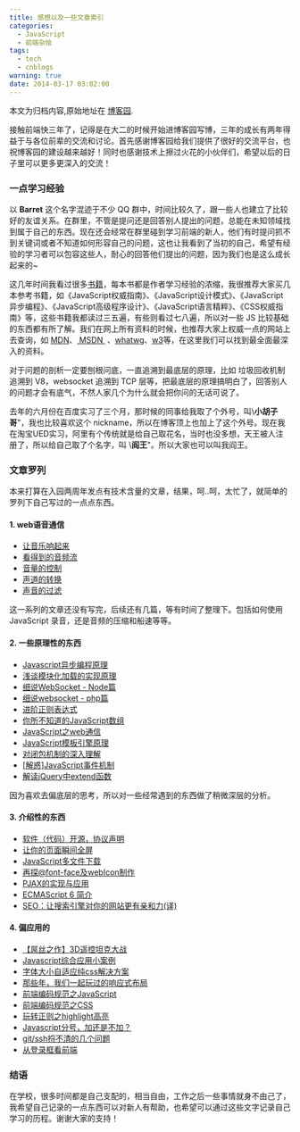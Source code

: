 ```yaml
---
title: 感想以及一些文章索引
categories:
  - JavaScript
  - 前端杂烩
tags:
  - tech
  - cnblogs
warning: true
date: 2014-03-17 03:02:00
---
```


<div class="history-article">本文为归档内容,原始地址在 <a href="http://www.cnblogs.com/hustskyking/archive/2014/03/17/two-yeas.html" target="_blank">博客园</a>.</div>

<p>接触前端快三年了，记得是在大二的时候开始进博客园写博，三年的成长有两年得益于与各位前辈的交流和讨论。首先感谢博客园给我们提供了很好的交流平台，也祝博客园的建设越来越好！同时也感谢技术上擦过火花的小伙伴们，希望以后的日子里可以更多更深入的交流！</p>
<h3>一点学习经验</h3>
<p>以 <strong>Barret</strong> 这个名字混迹于不少 QQ 群中，时间比较久了，跟一些人也建立了比较好的友谊关系。在群里，不管是提问还是回答别人提出的问题，总能在未知领域找到属于自己的东西。现在还会经常在群里碰到学习前端的新人，他们有时提问抓不到关键词或者不知道如何形容自己的问题，这也让我看到了当初的自己，希望有经验的学习者可以包容这些人，耐心的回答他们提出的问题，因为我们也是这么成长起来的~</p>
<p>这几年时间我看过很多<a title="豆瓣读书，部分书籍列表" href="http://book.douban.com/people/hustskyking/collect" target="_blank">书籍</a>，每本书都是作者学习经验的浓缩，我很推荐大家买几本参考书籍，如《JavaScript权威指南》、《JavaScript设计模式》、《JavaScript异步编程》、《JavaScript高级程序设计》、《JavaScript语言精粹》、《CSS权威指南》等，这些书籍我都读过三五遍，有些则看过七八遍，所以对一些 JS 比较基础的东西都有所了解。我们在网上所有资料的时候，也推荐大家上权威一点的网站上去查询，如 <a href="https://developer.mozilla.org/en/" target="_blank">MDN</a>、<a href="http://msdn.microsoft.com/en-us/#fbid=OYqXopniVLY" target="_blank"> MSDN&nbsp;</a>&nbsp;、<a href="http://www.whatwg.org/" target="_blank">whatwg</a>、<a href="http://www.w3.org/TR/" target="_blank">w3</a>等，在这里我们可以找到最全面最深入的资料。</p>
<p>对于问题的剖析一定要刨根问底，一直追溯到最底层的原理，比如 垃圾回收机制 追溯到 V8，websocket 追溯到 TCP 层等，把最底层的原理搞明白了，回答别人的问题才会有底气，不然人家几个为什么就会把你问的无话可说了。</p>
<p>去年的六月份在百度实习了三个月，那时候的同事给我取了个外号，叫\<strong>小胡子哥</strong>"，我也比较喜欢这个 nickname，所以在博客顶上也加上了这个外号。现在我在淘宝UED实习，阿里有个传统就是给自己取花名，当时也没多想，天王被人注册了，所以给自己取了个名字，叫 \<strong>阎王</strong>"。所以大家也可以叫我阎王。</p>
<h3>文章罗列</h3>
<p>本来打算在入园两周年发点有技术含量的文章，结果，呵..呵，太忙了，就简单的罗列下自己写过的一点点东西。</p>
<h4>1. web语音通信</h4>
<ul>
<li><a href="http://www.cnblogs.com/hustskyking/p/webAudio-filter.html">让音乐响起来</a></li>
<li><a href="http://www.cnblogs.com/hustskyking/p/webAudio-show-audio.html">看得到的音频流</a></li>
<li><a href="http://www.cnblogs.com/hustskyking/p/webAudio-volume.html">音量的控制</a></li>
<li><a href="http://www.cnblogs.com/hustskyking/p/webAudio-cross-fading.html">声道的转换</a></li>
<li><a href="http://www.cnblogs.com/hustskyking/p/webAudio-filter.html">声音的过滤</a></li>
</ul>
<p>这一系列的文章还没有写完，后续还有几篇，等有时间了整理下。包括如何使用 JavaScript 录音，还是音频的压缩和船速等等。</p>
<h4>2. 一些原理性的东西</h4>
<ul>
<li><a href="http://www.cnblogs.com/hustskyking/p/javascript-asynchronous-programming.html">Javascript异步编程原理</a></li>
<li><a id="homepage1_PostList1_rptEntries_TitleUrl_17" class="PostTitle" href="http://www.cnblogs.com/hustskyking/p/how-to-achieve-loading-module.html">浅谈模块化加载的实现原理</a></li>
<li><a id="homepage1_PostList1_rptEntries_TitleUrl_19" class="PostTitle" href="http://www.cnblogs.com/hustskyking/p/websocket-with-node.html">细说WebSocket - Node篇</a></li>
<li><a id="homepage1_PostList1_rptEntries_TitleUrl_19" class="PostTitle" href="http://www.cnblogs.com/hustskyking/p/websocket-with-node.html"></a><a id="homepage1_PostList1_rptEntries_TitleUrl_18" class="PostTitle" href="http://www.cnblogs.com/hustskyking/p/websocket-with-php.html">细说websocket - php篇</a></li>
<li><a id="homepage1_PostList1_rptEntries_TitleUrl_14" class="PostTitle" href="http://www.cnblogs.com/hustskyking/p/how-regular-expressions-work.html">进阶正则表达式</a></li>
<li><a id="homepage1_PostList1_rptEntries_TitleUrl_4" class="PostTitle" href="http://www.cnblogs.com/hustskyking/p/javascript-array.html">你所不知道的JavaScript数组</a></li>
<li><a id="homepage1_PostList1_rptEntries_TitleUrl_0" class="PostTitle" href="http://www.cnblogs.com/hustskyking/p/web-communication.html">JavaScript之web通信</a></li>
<li><a id="homepage1_PostList1_rptEntries_TitleUrl_2" class="PostTitle" href="http://www.cnblogs.com/hustskyking/p/principle-of-javascript-template.html">JavaScript模板引擎原理</a></li>
<li><a id="homepage1_PostList1_rptEntries_TitleUrl_11" class="PostTitle" href="http://www.cnblogs.com/hustskyking/p/javascript-closure.html">对闭包机制的深入理解</a></li>
<li><a id="homepage1_PostList1_rptEntries_TitleUrl_11" class="PostTitle" href="http://www.cnblogs.com/hustskyking/p/javascript-closure.html"></a><a id="homepage1_PostList1_rptEntries_TitleUrl_11" class="PostTitle" href="http://www.cnblogs.com/hustskyking/p/problem-javascript-event.html">[解惑]JavaScript事件机制</a></li>
<li><a id="homepage1_PostList1_rptEntries_TitleUrl_11" class="PostTitle" href="http://www.cnblogs.com/hustskyking/p/problem-javascript-event.html"></a><a id="homepage1_PostList1_rptEntries_TitleUrl_17" class="PostTitle" href="http://www.cnblogs.com/hustskyking/p/extend-in-jQuery.html">解读jQuery中extend函数</a></li>
</ul>
<p>因为喜欢去偏底层的思考，所以对一些经常遇到的东西做了稍微深层的分析。</p>
<h4>3. 介绍性的东西</h4>
<ul>
<li><a id="homepage1_PostList1_rptEntries_TitleUrl_1" class="PostTitle" href="http://www.cnblogs.com/hustskyking/p/open-source.html">软件（代码）开源，协议声明</a></li>
<li><a id="homepage1_PostList1_rptEntries_TitleUrl_5" class="PostTitle" href="http://www.cnblogs.com/hustskyking/p/javascript-fullscreen.html">让你的页面瞬间全屏</a></li>
<li><a id="homepage1_PostList1_rptEntries_TitleUrl_12" class="PostTitle" href="http://www.cnblogs.com/hustskyking/p/multiple-download-with-javascript.html">JavaScript多文件下载</a></li>
<li><a id="homepage1_PostList1_rptEntries_TitleUrl_13" class="PostTitle" href="http://www.cnblogs.com/hustskyking/p/manufacture-font-face-in-web.html">再探@font-face及webIcon制作</a></li>
<li><a id="homepage1_PostList1_rptEntries_TitleUrl_1" class="PostTitle" href="http://www.cnblogs.com/hustskyking/p/history-api-in-html5.html">PJAX的实现与应用</a></li>
<li><a id="homepage1_PostList1_rptEntries_TitleUrl_4" class="PostTitle" href="http://www.cnblogs.com/hustskyking/p/ES6-introduce.html">ECMAScript 6 简介</a></li>
<li><a id="homepage1_PostList1_rptEntries_TitleUrl_7" class="PostTitle" href="http://www.cnblogs.com/hustskyking/p/let-your-page-understood-by-search-engine.html">SEO：让搜索引擎对你的网站更有亲和力(译)</a></li>
</ul>
<h4>4. 偏应用的</h4>
<ul>
<li><a id="homepage1_PostList1_rptEntries_TitleUrl_3" class="PostTitle" href="http://www.cnblogs.com/hustskyking/archive/2013/06/03/3D-Tank-War.html">【屌丝之作】3D遥控坦克大战</a></li>
<li><a id="homepage1_PostList1_rptEntries_TitleUrl_7" class="PostTitle" href="http://www.cnblogs.com/hustskyking/archive/2013/05/04/getkeywords.html">Javascript综合应用小案例</a></li>
<li><a id="homepage1_PostList1_rptEntries_TitleUrl_18" class="PostTitle" href="http://www.cnblogs.com/hustskyking/p/change-fontSize-with-pure-css.html">字体大小自适应纯css解决方案</a></li>
<li><a id="homepage1_PostList1_rptEntries_TitleUrl_14" class="PostTitle" href="http://www.cnblogs.com/hustskyking/p/responsive-web-desigin.html">那些年，我们一起玩过的响应式布局</a></li>
<li><a id="homepage1_PostList1_rptEntries_TitleUrl_13" class="PostTitle" href="http://www.cnblogs.com/hustskyking/p/javascript-spec.html">前端编码规范之JavaScript</a></li>
<li><a id="homepage1_PostList1_rptEntries_TitleUrl_15" class="PostTitle" href="http://www.cnblogs.com/hustskyking/p/css-spec.html">前端编码规范之CSS</a></li>
<li><a id="homepage1_PostList1_rptEntries_TitleUrl_9" class="PostTitle" href="http://www.cnblogs.com/hustskyking/p/javascript-regexp.html">玩转正则之highlight高亮</a></li>
<li><a id="homepage1_PostList1_rptEntries_TitleUrl_0" class="PostTitle" href="http://www.cnblogs.com/hustskyking/p/semicolon-retalk.html">Javascript分号，加还是不加？</a></li>
<li><a id="homepage1_PostList1_rptEntries_TitleUrl_3" class="PostTitle" href="http://www.cnblogs.com/hustskyking/p/problems-in-git-when-ssh.html">git/ssh捋不清的几个问题</a></li>
<li><a id="homepage1_PostList1_rptEntries_TitleUrl_15" class="PostTitle" href="http://www.cnblogs.com/hustskyking/p/user-exprience-in-login-box.html">从登录框看前端</a></li>
</ul>
<h3>结语</h3>
<p>在学校，很多时间都是自己支配的，相当自由，工作之后一些事情就身不由己了，我希望自己记录的一点东西可以对新人有帮助，也希望可以通过这些文字记录自己学习的历程。谢谢大家的支持！&nbsp;</p>

